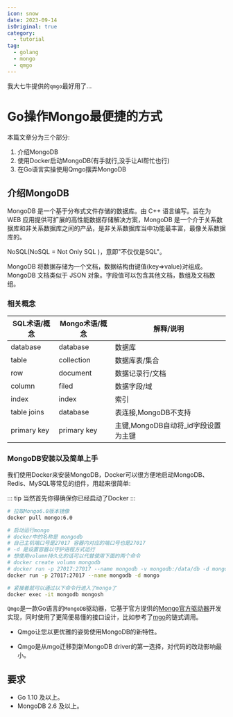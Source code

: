 ```yaml
---
icon: snow
date: 2023-09-14
isOriginal: true
category:
  - tutorial
tag:
  - golang
  - mongo
  - qmgo
---
```


我大七牛提供的`qmgo`最好用了...

<!-- more -->

# Go操作Mongo最便捷的方式

本篇文章分为三个部分:

1. 介绍MongoDB
2. 使用Docker启动MongoDB(有手就行,没手让AI帮忙也行)
3. 在Go语言实操使用Qmgo摆弄MongoDB

## 介绍MongoDB

MongoDB 是一个基于分布式文件存储的数据库。由 C++ 语言编写。旨在为 WEB 应用提供可扩展的高性能数据存储解决方案，MongoDB 是一个介于关系数据库和非关系数据库之间的产品，是非关系数据库当中功能最丰富，最像关系数据库的。

NoSQL(NoSQL = Not Only SQL )，意即"不仅仅是SQL"。

MongoDB 将数据存储为一个文档，数据结构由键值(key=>value)对组成。MongoDB 文档类似于 JSON 对象。字段值可以包含其他文档，数组及文档数组。

### 相关概念


| SQL术语/概念 | Mongo术语/概念 | 解释/说明 |
| -------- | -------- | -------- |
| database | database | 数据库 |
| table | collection | 数据库表/集合 |
| row | document | 数据记录行/文档 |
| column | filed | 数据字段/域 |
| index | index | 索引 |
| table joins	 | database | 表连接,MongoDB不支持 |
| primary key	 | primary key	 | 主键,MongoDB自动将_id字段设置为主键 |

### MongoDB安装以及简单上手

我们使用Docker来安装MongoDB，Docker可以很方便地启动MongoDB、Redis、MySQL等常见的组件，用起来很简单:

::: tip
当然首先你得确保你已经启动了Docker
:::

```sh
# 拉取Mongo6.0版本镜像
docker pull mongo:6.0

# 启动运行mongo 
# docker中的名称是 mongodb
# 自己主机端口号是27017 容器内对应的端口号也是27017
# -d 是设置容器以守护进程方式运行
# 想使用volumn持久化的话可以代替使用下面的两个命令
# docker create volumn mongodb
# docker run -p 27017:27017 --name mongodb -v mongodb:/data/db -d mongo
docker run -p 27017:27017 --name mongodb -d mongo

# 紧接着就可以通过以下命令行进入了mongo了
docker exec -it mongodb mongosh
```



`Qmgo`是一款Go语言的`MongoDB`驱动器，它基于官方提供的[Mongo官方驱动器](https://github.com/mongodb/mongo-go-driver)开发实现，同时使用了更简便易懂的接口设计，比如参考了[mgo](https://github.com/go-mgo/mgo)的链式调用。

- Qmgo让您以更优雅的姿势使用MongoDB的新特性。

- Qmgo是从mgo迁移到新MongoDB driver的第一选择，对代码的改动影响最小。

## 要求

- Go 1.10 及以上。
- MongoDB 2.6 及以上。

